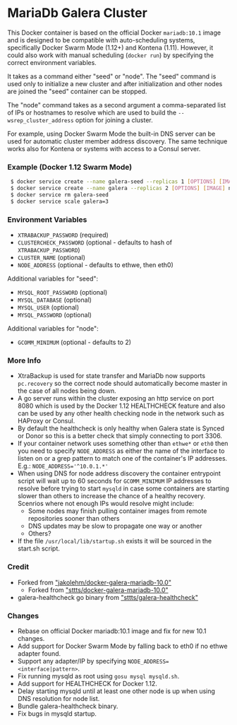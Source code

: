 # MariaDb Galera Cluster

This Docker container is based on the official Docker `mariadb:10.1` image and is designed to be
compatible with auto-scheduling systems, specifically Docker Swarm Mode (1.12+) and Kontena (1.11).
However, it could also work with manual scheduling (`docker run`) by specifying the correct
environment variables.

It takes as a command either "seed" or "node". The "seed" command is used only to initialize a
new cluster and after initialization and other nodes are joined the "seed" container can be stopped.

The "node" command takes as a second argument a comma-separated list of IPs or hostnames to resolve
which are used to build the `--wsrep_cluster_address` option for joining a cluster.

For example, using Docker Swarm Mode the built-in DNS server can be used for automatic cluster member
address discovery. The same technique works also for Kontena or systems with access to a Consul server.

### Example (Docker 1.12 Swarm Mode)

```bash
 $ docker service create --name galera-seed --replicas 1 [OPTIONS] [IMAGE] seed
 $ docker service create --name galera --replicas 2 [OPTIONS] [IMAGE] node tasks.galera-seed,tasks.galera
 $ docker service rm galera-seed
 $ docker service scale galera=3
```

### Environment Variables

 - `XTRABACKUP_PASSWORD` (required)
 - `CLUSTERCHECK_PASSWORD` (optional - defaults to hash of `XTRABACKUP_PASSWORD`)
 - `CLUSTER_NAME` (optional)
 - `NODE_ADDRESS` (optional - defaults to ethwe, then eth0)

Additional variables for "seed":

 - `MYSQL_ROOT_PASSWORD` (optional)
 - `MYSQL_DATABASE` (optional)
 - `MYSQL_USER` (optional)
 - `MYSQL_PASSWORD` (optional)

Additional variables for "node":

 - `GCOMM_MINIMUM` (optional - defaults to 2)

### More Info

 - XtraBackup is used for state transfer and MariaDb now supports `pc.recovery` so the correct node should
   automatically become master in the case of all nodes being down.
 - A go server runs within the cluster exposing an http service on port 8080 which is used by the
   Docker 1.12 HEALTHCHECK feature and also can be used by any other health checking node in the network
   such as HAProxy or Consul.
 - By default the healthcheck is only healthy when Galera state is Synced or Donor so this is a better
   check that simply connecting to port 3306.
 - If your container network uses something other than `ethwe*` or `eth0` then you need to specify `NODE_ADDRESS`
   as either the name of the interface to listen on or a grep pattern to match one of the container's IP addresses.
   E.g.: `NODE_ADDRESS='^10.0.1.*'`
 - When using DNS for node address discovery the container entrypoint script will wait up to 60 seconds for
   `GCOMM_MINIMUM` IP addresses to resolve before trying to start `mysqld` in case some containers are starting
   slower than others to increase the chance of a healthy recovery. Scenrios where not enough IPs would resolve
   might include:
    - Some nodes may finish pulling container images from remote repositories sooner than others
    - DNS updates may be slow to propagate one way or another
    - Others?
 - If the file `/usr/local/lib/startup.sh` exists it will be sourced in the start.sh script.

### Credit

 - Forked from ["jakolehm/docker-galera-mariadb-10.0"](https://github.com/jakolehm/docker-galera-mariadb-10.0)
   - Forked from ["sttts/docker-galera-mariadb-10.0"](https://github.com/sttts/docker-galera-mariadb-10.0)
 - galera-healthcheck go binary from ["sttts/galera-healthcheck"](https://github.com/sttts/galera-healthcheck)

### Changes

 - Rebase on official Docker mariadb:10.1 image and fix for new 10.1 changes.
 - Add support for Docker Swarm Mode by falling back to eth0 if no ethwe adapter found.
 - Support any adapter/IP by specifying `NODE_ADDRESS=<interface|pattern>`.
 - Fix running mysqld as root using `gosu mysql mysqld.sh`.
 - Add support for HEALTHCHECK for Docker 1.12.
 - Delay starting mysqld until at least one other node is up when using DNS resolution for node list.
 - Bundle galera-healthcheck binary.
 - Fix bugs in mysqld startup.
